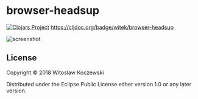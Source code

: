 # browser-headsup

[![Clojars Project](https://img.shields.io/clojars/v/witek/browser-headsup.svg)](https://clojars.org/witek/browser-headsup)
https://cljdoc.org/badge/witek/browser-headsup

![screenshot](http://servisto.de/projects/browser-headsup/browser-headsup.png)

## License

Copyright © 2018 Witoslaw Koczewski

Distributed under the Eclipse Public License either version 1.0 or any later
version.
